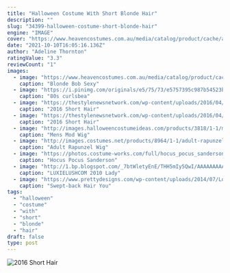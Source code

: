 ```yaml
---
title: "Halloween Costume With Short Blonde Hair"
description: ""
slug: "34399-halloween-costume-short-blonde-hair"
engine: "IMAGE"
cover: "https://www.heavencostumes.com.au/media/catalog/product/cache/afad95d7734d2fa6d0a8ba78597182b7/e/-/e-zl-wfy-098-2-toneblonde-short-fashion-bob-wig-side-1000.jpg"
date: "2021-10-10T16:05:16.136Z"
author: "Adeline Thornton"
ratingValue: "3.3"
reviewCount: "1"
images:
  - image: "https://www.heavencostumes.com.au/media/catalog/product/cache/afad95d7734d2fa6d0a8ba78597182b7/e/-/e-zl-wfy-098-2-toneblonde-short-fashion-bob-wig-side-1000.jpg"
    caption: "Blonde Bob Sexy"
  - image: "https://i.pinimg.com/originals/e5/75/73/e5757395c987b54523bc5be2df063b8a.jpg"
    caption: "80s curlsbea"
  - image: "https://thestylenewsnetwork.com/wp-content/uploads/2016/04/2016-Short-Hair-Cut-Ideas-For-Black-Women-7.jpg"
    caption: "2016 Short Hair"
  - image: "https://thestylenewsnetwork.com/wp-content/uploads/2016/04/2016-Short-Hair-Cut-Ideas-For-Black-Women-22.jpg"
    caption: "2016 Short Hair"
  - image: "http://images.halloweencostumeideas.com/products/3818/1-1/mens-mod-wig.jpg"
    caption: "Mens Mod Wig"
  - image: "http://images.costumes.net/products/8964/1-1/adult-rapunzel-wig.jpg"
    caption: "Adult Rapunzel Wig"
  - image: "https://photos.costume-works.com/full/hocus_pocus_sanderson_sisters4.jpg"
    caption: "Hocus Pocus Sanderson"
  - image: "http://1.bp.blogspot.com/_7btWletyEnE/THH5mIy5QwI/AAAAAAAAAyg/SDbG7xQSYPU/s1600/889977.jpg"
    caption: "LUXIELUSHCOM 2010 Lady"
  - image: "https://www.prettydesigns.com/wp-content/uploads/2014/07/Loose-Swept-back-Hair.jpg"
    caption: "Swept-back Hair You"
tags:
  - "halloween"
  - "costume"
  - "with"
  - "short"
  - "blonde"
  - "hair"
draft: false
type: post
---
```



![2016 Short Hair](https://thestylenewsnetwork.com/wp-content/uploads/2016/04/2016-Short-Hair-Cut-Ideas-For-Black-Women-7.jpg "2016 Short Hair")


<!--inArticleAds-->

<!--galleryOne-->


<!--inArticleAds-->

<!--galleryTwo-->


<!--galleryThree-->

